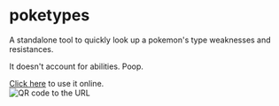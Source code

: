 poketypes
=========

A standalone tool to quickly look up a pokemon's type weaknesses and resistances.

It doesn't account for abilities. Poop.

[Click here](http://nubleh.github.io/poketypes/) to use it online.  
![QR code to the URL](https://chart.googleapis.com/chart?chs=150x150&cht=qr&chl=http%3A//nubleh.github.io/poketypes/&choe=UTF-8 "Or scan this with your mobile device")  

